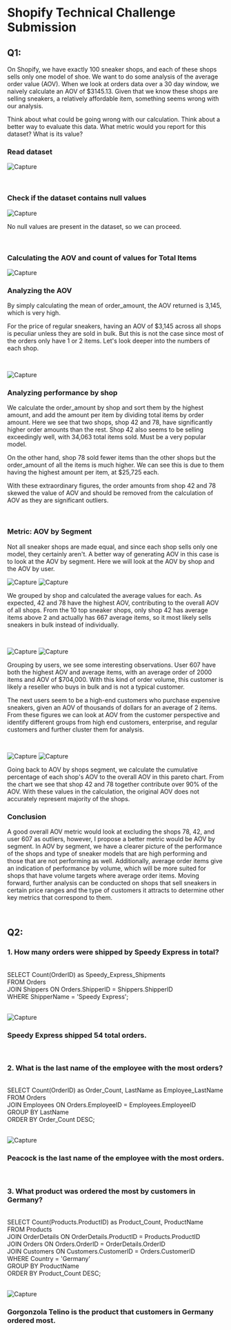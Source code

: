 # Shopify Technical Challenge Submission

## Q1: 

On Shopify, we have exactly 100 sneaker shops, and each of these shops sells only one model of shoe. We want to do some analysis of the average order value (AOV). When we look at orders data over a 30 day window, we naively calculate an AOV of $3145.13. Given that we know these shops are selling sneakers, a relatively affordable item, something seems wrong with our analysis.

Think about what could be going wrong with our calculation. Think about a better way to evaluate this data. What metric would you report for this dataset? What is its value?

### Read dataset
![Capture](https://raw.githubusercontent.com/jocaisip/Machine-Learning-and-Data-Science/main/Shopify%20Technical%20Challenge/Images/1.png)


<br/>

### Check if the dataset contains null values
![Capture](https://raw.githubusercontent.com/jocaisip/Machine-Learning-and-Data-Science/main/Shopify%20Technical%20Challenge/Images/2.png)

No null values are present in the dataset, so we can proceed.

<br/>

### Calculating the AOV and count of values for Total Items
![Capture](https://raw.githubusercontent.com/jocaisip/Machine-Learning-and-Data-Science/main/Shopify%20Technical%20Challenge/Images/3.png)

### Analyzing the AOV
By simply calculating the mean of order_amount, the AOV returned is 3,145, which is very high.

For the price of regular sneakers, having an AOV of $3,145 across all shops is peculiar unless they are sold in bulk. But this is not the case since most of the orders only have 1 or 2 items. Let's look deeper into the numbers of each shop.

<br/>


![Capture](https://raw.githubusercontent.com/jocaisip/Machine-Learning-and-Data-Science/main/Shopify%20Technical%20Challenge/Images/4.png)

### Analyzing performance by shop
We calculate the order_amount by shop and sort them by the highest amount, and add the amount per item by dividing total items by order amount. Here we see that two shops, shop 42 and 78, have significantly higher order amounts than the rest. Shop 42 also seems to be selling exceedingly well, with 34,063 total items sold. Must be a very popular model.

On the other hand, shop 78 sold fewer items than the other shops but the order_amount of all the items is much higher. We can see this is due to them having the highest amount per item, at $25,725 each.

With these extraordinary figures, the order amounts from shop 42 and 78 skewed the value of AOV and should be removed from the calculation of AOV as they are significant outliers.

<br/>

### Metric: AOV by Segment
Not all sneaker shops are made equal, and since each shop sells only one model, they certainly aren't. A better way of generating AOV in this case is to look at the AOV by segment. Here we will look at the AOV by shop and the AOV by user.

![Capture](https://raw.githubusercontent.com/jocaisip/Machine-Learning-and-Data-Science/main/Shopify%20Technical%20Challenge/Images/5.png)
![Capture](https://raw.githubusercontent.com/jocaisip/Machine-Learning-and-Data-Science/main/Shopify%20Technical%20Challenge/Images/Shop_AOV.png)

We grouped by shop and calculated the average values for each. As expected, 42 and 78 have the highest AOV, contributing to the overall AOV of all shops. From the 10 top sneaker shops, only shop 42 has average items above 2 and actually has 667 average items, so it most likely sells sneakers in bulk instead of individually.

<br/>


![Capture](https://raw.githubusercontent.com/jocaisip/Machine-Learning-and-Data-Science/main/Shopify%20Technical%20Challenge/Images/6.png)
![Capture](https://raw.githubusercontent.com/jocaisip/Machine-Learning-and-Data-Science/main/Shopify%20Technical%20Challenge/Images/User_AOV.png)

Grouping by users, we see some interesting observations. User 607 have both the highest AOV and average items, with an average order of 2000 items and AOV of $704,000. With this kind of order volume, this customer is likely a reseller who buys in bulk and is not a typical customer.

The next users seem to be a high-end customers who purchase expensive sneakers, given an AOV of thousands of dollars for an average of 2 items. From these figures we can look at AOV from the customer perspective and identify different groups from high end customers, enterprise, and regular customers and further cluster them for analysis.

<br/>

![Capture](https://raw.githubusercontent.com/jocaisip/Machine-Learning-and-Data-Science/main/Shopify%20Technical%20Challenge/Images/7.png)
![Capture](https://raw.githubusercontent.com/jocaisip/Machine-Learning-and-Data-Science/main/Shopify%20Technical%20Challenge/Images/CumPerc_AOV.png)

Going back to AOV by shops segment, we calculate the cumulative percentage of each shop's AOV to the overall AOV in this pareto chart. From the chart we see that shop 42 and 78 together contribute over 90% of the AOV. With these values in the calculation, the original AOV does not accurately represent majority of the shops.
<br/>

### Conclusion
A good overall AOV metric would look at excluding the shops 78, 42, and user 607 as outliers, however, I propose a better metric would be AOV by segment. In AOV by segment, we have a clearer picture of the performance of the shops and type of sneaker models that are high performing and those that are not performing as well. Additionally, average order items give an indication of performance by volume, which will be more suited for shops that have volume targets where average order items. Moving forward, further analysis can be conducted on shops that sell sneakers in certain price ranges and the type of customers it attracts to determine other key metrics that correspond to them.

<br/>


## Q2: 

### 1. How many orders were shipped by Speedy Express in total?
<br/>
SELECT Count(OrderID) as Speedy_Express_Shipments<br/>
FROM Orders<br/>
JOIN Shippers ON Orders.ShipperID = Shippers.ShipperID<br/>
WHERE ShipperName = 'Speedy Express';<br/>
<br/>

![Capture](https://raw.githubusercontent.com/jocaisip/Machine-Learning-and-Data-Science/main/Shopify%20Technical%20Challenge/Images/SQL%20Q1.png)

### Speedy Express shipped 54 total orders.
<br/>

### 2. What is the last name of the employee with the most orders?
<br/>
SELECT Count(OrderID) as Order_Count, LastName as Employee_LastName<br/>
FROM Orders<br/>
JOIN Employees ON Orders.EmployeeID = Employees.EmployeeID<br/>
GROUP BY LastName<br/>
ORDER BY Order_Count DESC;<br/>
<br/>

![Capture](https://raw.githubusercontent.com/jocaisip/Machine-Learning-and-Data-Science/main/Shopify%20Technical%20Challenge/Images/SQL%20Q2.png)

### Peacock is the last name of the employee with the most orders.
<br/>

### 3. What product was ordered the most by customers in Germany?
<br/>
SELECT Count(Products.ProductID) as Product_Count, ProductName<br/>
FROM Products<br/>
JOIN OrderDetails ON OrderDetails.ProductID = Products.ProductID<br/>
JOIN Orders ON Orders.OrderID = OrderDetails.OrderID<br/>
JOIN Customers ON Customers.CustomerID = Orders.CustomerID<br/>
WHERE Country = 'Germany'<br/>
GROUP BY ProductName<br/>
ORDER BY Product_Count DESC;<br/>
<br/>

![Capture](https://raw.githubusercontent.com/jocaisip/Machine-Learning-and-Data-Science/main/Shopify%20Technical%20Challenge/Images/SQL%20Q3.png)

### Gorgonzola Telino is the product that customers in Germany ordered most.
